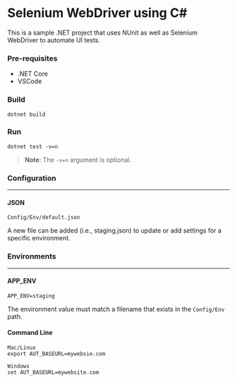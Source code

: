 # Selenium WebDriver using C#
This is a sample .NET project that uses NUnit as well as Selenium WebDriver to automate UI tests.

### Pre-requisites
*  .NET Core
*  VSCode

### Build
```
dotnet build
```

### Run
```
dotnet test -v=n
```
>**Note**:  The `-v=n` argument is optional.

### Configuration
---
#### JSON
`Config/Env/default.json`

A new file can be added (i.e., staging.json) to update or add settings for a specific environment.

### Environments
---
#### APP_ENV
```
APP_ENV=staging
```
The environment value must match a filename that exists in the `Config/Env` path.

#### Command Line
```
Mac/Linux
export AUT_BASEURL=mywebsie.com

Windows
set AUT_BASEURL=mywebsite.com
```